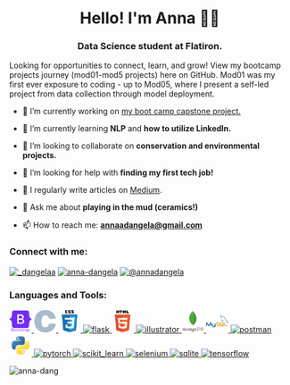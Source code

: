 <h1 align="center">Hello! I'm Anna 🤘🏼</h1>
<h3 align="center">Data Science student at Flatiron.</h3>

Looking for opportunities to connect, learn, and grow! View my bootcamp projects journey (mod01-mod5 projects) here on GitHub. Mod01 was my first ever exposure to coding - up to Mod05, where I present a self-led project from data collection through model deployment. 

- 🔭 I’m currently working on [my boot camp capstone project.](https://github.com/anna-dang/mod05-capstone)

- 🌱 I’m currently learning **NLP** and **how to utilize LinkedIn.**

- 👯 I’m looking to collaborate on **conservation and environmental projects.**

- 🤝 I’m looking for help with **finding my first tech job!**

- 📝 I regularly write articles on [Medium](https://annadangela.medium.com/).

- 💬 Ask me about **playing in the mud (ceramics!)**

- 📫 How to reach me: **annaadangela@gmail.com**


<h3 align="left">Connect with me:</h3>
<p align="left">
<a href="https://twitter.com/_dangelaa" target="blank"><img align="center" src="https://cdn.jsdelivr.net/npm/simple-icons@3.0.1/icons/twitter.svg" alt="_dangelaa" height="30" width="40" /></a>
<a href="https://linkedin.com/in/anna-dangela" target="blank"><img align="center" src="https://cdn.jsdelivr.net/npm/simple-icons@3.0.1/icons/linkedin.svg" alt="anna-dangela" height="30" width="40" /></a>
<a href="https://medium.com/@annadangela" target="blank"><img align="center" src="https://cdn.jsdelivr.net/npm/simple-icons@3.0.1/icons/medium.svg" alt="@annadangela" height="30" width="40" /></a>
</p>

<h3 align="left">Languages and Tools:</h3>
<p align="left"> <a href="https://getbootstrap.com" target="_blank"> <img src="https://raw.githubusercontent.com/devicons/devicon/master/icons/bootstrap/bootstrap-plain-wordmark.svg" alt="bootstrap" width="40" height="40"/> </a> <a href="https://www.cprogramming.com/" target="_blank"> <img src="https://raw.githubusercontent.com/devicons/devicon/master/icons/c/c-original.svg" alt="c" width="40" height="40"/> </a> <a href="https://www.w3schools.com/css/" target="_blank"> <img src="https://raw.githubusercontent.com/devicons/devicon/master/icons/css3/css3-original-wordmark.svg" alt="css3" width="40" height="40"/> </a> <a href="https://flask.palletsprojects.com/" target="_blank"> <img src="https://www.vectorlogo.zone/logos/pocoo_flask/pocoo_flask-icon.svg" alt="flask" width="40" height="40"/> </a> <a href="https://www.w3.org/html/" target="_blank"> <img src="https://raw.githubusercontent.com/devicons/devicon/master/icons/html5/html5-original-wordmark.svg" alt="html5" width="40" height="40"/> </a> <a href="https://www.adobe.com/in/products/illustrator.html" target="_blank"> <img src="https://www.vectorlogo.zone/logos/adobe_illustrator/adobe_illustrator-icon.svg" alt="illustrator" width="40" height="40"/> </a> <a href="https://www.mongodb.com/" target="_blank"> <img src="https://raw.githubusercontent.com/devicons/devicon/master/icons/mongodb/mongodb-original-wordmark.svg" alt="mongodb" width="40" height="40"/> </a> <a href="https://www.mysql.com/" target="_blank"> <img src="https://raw.githubusercontent.com/devicons/devicon/master/icons/mysql/mysql-original-wordmark.svg" alt="mysql" width="40" height="40"/> </a> <a href="https://postman.com" target="_blank"> <img src="https://www.vectorlogo.zone/logos/getpostman/getpostman-icon.svg" alt="postman" width="40" height="40"/> </a> <a href="https://www.python.org" target="_blank"> <img src="https://raw.githubusercontent.com/devicons/devicon/master/icons/python/python-original.svg" alt="python" width="40" height="40"/> </a> <a href="https://pytorch.org/" target="_blank"> <img src="https://www.vectorlogo.zone/logos/pytorch/pytorch-icon.svg" alt="pytorch" width="40" height="40"/> </a> <a href="https://scikit-learn.org/" target="_blank"> <img src="https://upload.wikimedia.org/wikipedia/commons/0/05/Scikit_learn_logo_small.svg" alt="scikit_learn" width="40" height="40"/> </a> <a href="https://www.selenium.dev" target="_blank"> <img src="https://raw.githubusercontent.com/detain/svg-logos/780f25886640cef088af994181646db2f6b1a3f8/svg/selenium-logo.svg" alt="selenium" width="40" height="40"/> </a> <a href="https://www.sqlite.org/" target="_blank"> <img src="https://www.vectorlogo.zone/logos/sqlite/sqlite-icon.svg" alt="sqlite" width="40" height="40"/> </a> <a href="https://www.tensorflow.org" target="_blank"> <img src="https://www.vectorlogo.zone/logos/tensorflow/tensorflow-icon.svg" alt="tensorflow" width="40" height="40"/> </a> </p>

<p align="left"> <img src="https://komarev.com/ghpvc/?username=anna-dang&label=Visits&color=ff52b7&style=flat-square" alt="anna-dang" /> </p>
